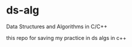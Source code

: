# ds-alg
Data Structures and Algorithms in C/C++ 

this repo for saving my practice in ds algs in c++ 

